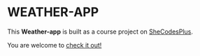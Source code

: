 # WEATHER-APP

This **Weather-app** is built as a course project on [SheCodesPlus](https://www.shecodes.io/).

You are welcome to [check it out!](https://endearing-salamander-107fac.netlify.app/)
